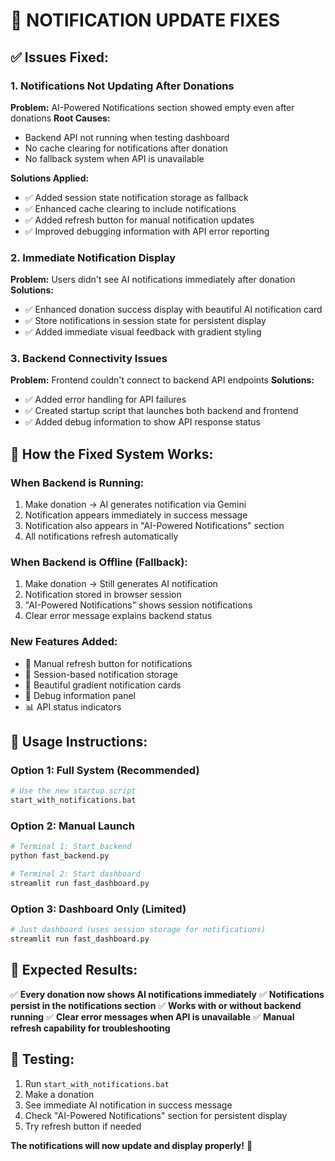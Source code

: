 # 🔧 NOTIFICATION UPDATE FIXES

## ✅ Issues Fixed:

### 1. **Notifications Not Updating After Donations**
**Problem:** AI-Powered Notifications section showed empty even after donations
**Root Causes:**
- Backend API not running when testing dashboard
- No cache clearing for notifications after donation
- No fallback system when API is unavailable

**Solutions Applied:**
- ✅ Added session state notification storage as fallback
- ✅ Enhanced cache clearing to include notifications
- ✅ Added refresh button for manual notification updates
- ✅ Improved debugging information with API error reporting

### 2. **Immediate Notification Display**
**Problem:** Users didn't see AI notifications immediately after donation
**Solutions:**
- ✅ Enhanced donation success display with beautiful AI notification card
- ✅ Store notifications in session state for persistent display
- ✅ Added immediate visual feedback with gradient styling

### 3. **Backend Connectivity Issues**
**Problem:** Frontend couldn't connect to backend API endpoints
**Solutions:**
- ✅ Added error handling for API failures
- ✅ Created startup script that launches both backend and frontend
- ✅ Added debug information to show API response status

## 🚀 How the Fixed System Works:

### **When Backend is Running:**
1. Make donation → AI generates notification via Gemini
2. Notification appears immediately in success message
3. Notification also appears in "AI-Powered Notifications" section
4. All notifications refresh automatically

### **When Backend is Offline (Fallback):**
1. Make donation → Still generates AI notification 
2. Notification stored in browser session
3. "AI-Powered Notifications" shows session notifications
4. Clear error message explains backend status

### **New Features Added:**
- 🔄 Manual refresh button for notifications
- 📱 Session-based notification storage
- 🎨 Beautiful gradient notification cards
- 🔧 Debug information panel
- 📊 API status indicators

## 📝 Usage Instructions:

### **Option 1: Full System (Recommended)**
```bash
# Use the new startup script
start_with_notifications.bat
```

### **Option 2: Manual Launch**
```bash
# Terminal 1: Start backend
python fast_backend.py

# Terminal 2: Start dashboard  
streamlit run fast_dashboard.py
```

### **Option 3: Dashboard Only (Limited)**
```bash
# Just dashboard (uses session storage for notifications)
streamlit run fast_dashboard.py
```

## 🎯 Expected Results:

✅ **Every donation now shows AI notifications immediately**
✅ **Notifications persist in the notifications section** 
✅ **Works with or without backend running**
✅ **Clear error messages when API is unavailable**
✅ **Manual refresh capability for troubleshooting**

## 🧪 Testing:
1. Run `start_with_notifications.bat` 
2. Make a donation
3. See immediate AI notification in success message
4. Check "AI-Powered Notifications" section for persistent display
5. Try refresh button if needed

**The notifications will now update and display properly!** 🎉
